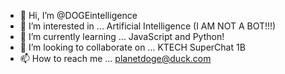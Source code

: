 - 👋 Hi, I’m @DOGEintelligence
- 👀 I’m interested in ... Artificial Intelligence (I AM NOT A BOT!!!)
- 🌱 I’m currently learning ... JavaScript and Python!
- 💞️ I’m looking to collaborate on ... KTECH SuperChat 1B
- 📫 How to reach me ... planetdoge@duck.com

<!---
DOGEintelligence/DOGEintelligence is a ✨ special ✨ repository because its `README.md` (this file) appears on your GitHub profile.
You can click the Preview link to take a look at your changes.
--->
